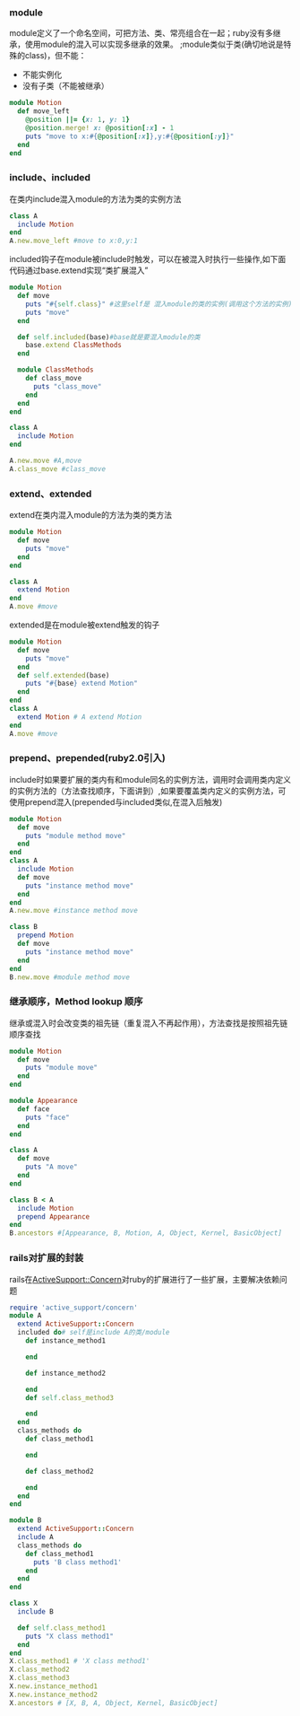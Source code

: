 ### module
module定义了一个命名空间，可把方法、类、常亮组合在一起；ruby没有多继承，使用module的混入可以实现多继承的效果。
;module类似于类(确切地说是特殊的class)，但不能：
- 不能实例化
- 没有子类（不能被继承）
```ruby
module Motion
  def move_left
    @position ||= {x: 1, y: 1}
    @position.merge! x: @position[:x] - 1
    puts "move to x:#{@position[:x]},y:#{@position[:y]}"
  end
end
```
### include、included
在类内include混入module的方法为类的实例方法
```ruby
class A
  include Motion
end
A.new.move_left #move to x:0,y:1
```
included钩子在module被include时触发，可以在被混入时执行一些操作,如下面代码通过base.extend实现“类扩展混入”
```ruby
module Motion
  def move
    puts "#{self.class}" #这里self是 混入module的类的实例(调用这个方法的实例)
    puts "move"
  end

  def self.included(base)#base就是要混入module的类
    base.extend ClassMethods
  end

  module ClassMethods
    def class_move
      puts "class_move"
    end
  end
end

class A
  include Motion
end

A.new.move #A,move
A.class_move #class_move
```

### extend、extended
extend在类内混入module的方法为类的类方法
```ruby
module Motion
  def move
    puts "move"  
  end
end

class A
  extend Motion
end
A.move #move
```
extended是在module被extend触发的钩子
```ruby
module Motion
  def move
    puts "move"  
  end
  def self.extended(base)
    puts "#{base} extend Motion"
  end
end
class A
  extend Motion # A extend Motion
end
A.move #move
```
### prepend、prepended(ruby2.0引入)
include时如果要扩展的类内有和module同名的实例方法，调用时会调用类内定义的实例方法的（方法查找顺序，下面讲到）,如果要覆盖类内定义的实例方法，可使用prepend混入(prepended与included类似,在混入后触发)
```ruby
module Motion
  def move
    puts "module method move"
  end
end
class A
  include Motion
  def move
    puts "instance method move"
  end
end
A.new.move #instance method move

class B
  prepend Motion
  def move
    puts "instance method move"
  end
end
B.new.move #module method move
```
### 继承顺序，Method lookup 顺序
继承或混入时会改变类的祖先链（重复混入不再起作用），方法查找是按照祖先链顺序查找
```ruby
module Motion
  def move
    puts "module move"
  end
end

module Appearance
  def face
    puts "face"
  end
end

class A
  def move
    puts "A move"
  end
end

class B < A
  include Motion
  prepend Appearance
end
B.ancestors #[Appearance, B, Motion, A, Object, Kernel, BasicObject] 
```

### rails对扩展的封装
rails在[ActiveSupport::Concern](https://github.com/rails/rails/blob/master/activesupport/lib/active_support/concern.rb)对ruby的扩展进行了一些扩展，主要解决依赖问题
```ruby
require 'active_support/concern'
module A
  extend ActiveSupport::Concern
  included do# self是include A的类/module
    def instance_method1

    end

    def instance_method2

    end
    def self.class_method3

    end
  end
  class_methods do
    def class_method1

    end

    def class_method2

    end
  end
end

module B
  extend ActiveSupport::Concern
  include A
  class_methods do
    def class_method1
      puts 'B class method1'
    end
  end
end

class X
  include B

  def self.class_method1
    puts "X class method1"
  end
end
X.class_method1 # 'X class method1'
X.class_method2
X.class_method3
X.new.instance_method1
X.new.instance_method2
X.ancestors # [X, B, A, Object, Kernel, BasicObject]



```